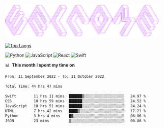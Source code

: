 
![ezcv logo](https://raw.githubusercontent.com/adammgerber/images/main/Welcome.png)

[![Top Langs](https://github-readme-stats.vercel.app/api/top-langs/?username=adammgerber&layout=compact)](https://github.com/anuraghazra/github-readme-stats)

![Python](https://img.shields.io/badge/python-3670A0?style=for-the-badge&logo=python&logoColor=ffdd54)
![JavaScript](https://img.shields.io/badge/javascript-%23323330.svg?style=for-the-badge&logo=javascript&logoColor=%23F7DF1E)
![React](https://img.shields.io/badge/react-%2320232a.svg?style=for-the-badge&logo=react&logoColor=%2361DAFB)
![Swift](https://img.shields.io/badge/swift-F54A2A?style=for-the-badge&logo=swift&logoColor=white)

📊 &nbsp;**This month I spent my time on**

<!--START_SECTION:waka-->

```text
From: 11 September 2022 - To: 11 October 2022

Total Time: 44 hrs 47 mins

Swift        11 hrs 11 mins  ██████▒░░░░░░░░░░░░░░░░░░   24.97 %
CSS          10 hrs 59 mins  ██████░░░░░░░░░░░░░░░░░░░   24.52 %
JavaScript   10 hrs 51 mins  ██████░░░░░░░░░░░░░░░░░░░   24.24 %
HTML         7 hrs 42 mins   ████▒░░░░░░░░░░░░░░░░░░░░   17.21 %
Python       3 hrs 4 mins    █▓░░░░░░░░░░░░░░░░░░░░░░░   06.86 %
JSON         23 mins         ▒░░░░░░░░░░░░░░░░░░░░░░░░   00.86 %
```

<!--END_SECTION:waka-->

